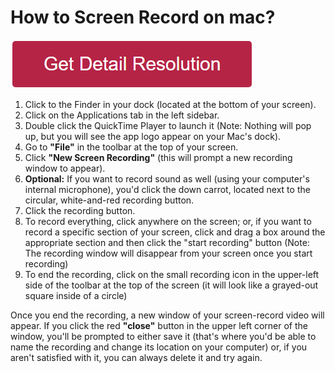 # How to Screen Record on mac?

[![how to screen record on mac](redd.png)](https://icncomputer.com/how-to-screen-record-on-mac/)


1. Click to the Finder in your dock (located at the bottom of your screen).
2. Click on the Applications tab in the left sidebar.
3. Double click the QuickTime Player to launch it (Note: Nothing will pop up, but you will see the app logo appear on your Mac's dock).
4. Go to **"File"** in the toolbar at the top of your screen.
5. Click **"New Screen Recording"** (this will prompt a new recording window to appear).
6. **Optional:** If you want to record sound as well (using your computer's internal microphone), you'd click the down carrot, located next to the circular, white-and-red recording button.
7. Click the recording button.
8. To record everything, click anywhere on the screen; or, if you want to record a specific section of your screen, click and drag a box around the appropriate section and then click the "start recording" button (Note: The recording window will disappear from your screen once you start recording)
9. To end the recording, click on the small recording icon in the upper-left side of the toolbar at the top of the screen (it will look like a grayed-out square inside of a circle)


Once you end the recording, a new window of your screen-record video will appear. If you click the red **"close"** button in the upper left corner of the window, you'll be prompted to either save it (that's where you'd be able to name the recording and change its location on your computer) or, if you aren't satisfied with it, you can always delete it and try again.
